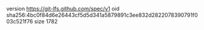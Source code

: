 version https://git-lfs.github.com/spec/v1
oid sha256:4bc0f84d6e26443cf5d5d341a5879891c3ee832d2822078390791f003c521f76
size 1782
